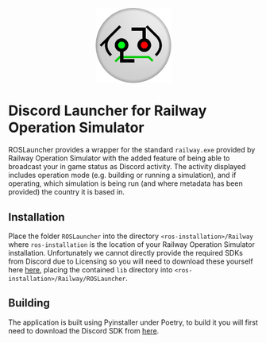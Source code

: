<p align="center">
<img
    style="display: block; 
           margin-left: auto;
           margin-right: auto;
           width: 30%;"
    src="https://raw.githubusercontent.com/Railway-Op-Sim/ROSLauncher/main/img/ROSLauncher.png" 
    alt="Our logo">
</img>
</p>

# Discord Launcher for Railway Operation Simulator
ROSLauncher provides a wrapper for the standard `railway.exe` provided by Railway Operation Simulator with the added feature of being able to broadcast your in game status as Discord activity.
The activity displayed includes operation mode (e.g. building or running a simulation), and if operating, which simulation is being run (and where metadata has been provided) the country it is
based in.

## Installation
Place the folder `ROSLauncher` into the directory `<ros-installation>/Railway` where `ros-installation` is the location of your Railway Operation Simulator installation. Unfortunately we cannot directly provide the required SDKs
from Discord due to Licensing so you will need to download these yourself here [here](https://dl-game-sdk.discordapp.net/2.5.6/discord_game_sdk.zip), placing the contained `lib` directory into `<ros-installation>/Railway/ROSLauncher`.

## Building
The application is built using Pyinstaller under Poetry, to build it you will first need to download the Discord SDK from [here](https://dl-game-sdk.discordapp.net/2.5.6/discord_game_sdk.zip).
